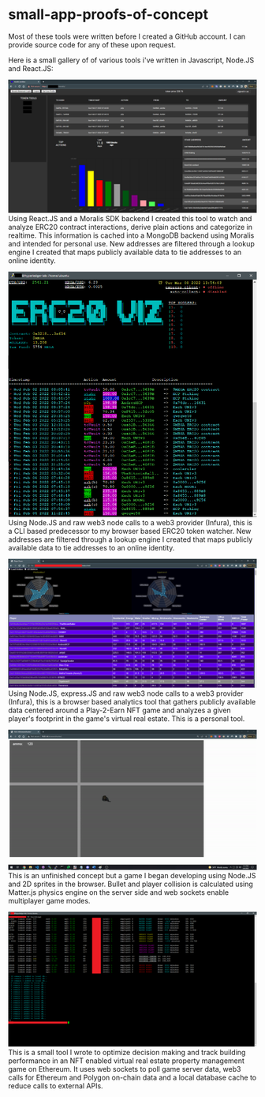 # small-app-proofs-of-concept
 Most of these tools were written before I created a GitHub account. I can provide source code for any of these upon request.
 
Here is a small gallery of of various tools i've written in Javascript, Node.JS and React.JS:

![ERC20-analytics](https://github.com/bradj00/small-app-proofs-of-concept/blob/main/screenshots/ERC20%20contract%20browser%20analytics.png?raw=true)
Using React.JS and a Moralis SDK backend I created this tool to watch and analyze ERC20 contract interactions, derive plain actions and categorize in realtime. This information is cached into a MongoDB backend using Moralis and intended for personal use. New addresses are filtered through a lookup engine I created that maps publicly available data to tie addresses to an online identity. 

![ERC20-contractWatcher](https://github.com/bradj00/small-app-proofs-of-concept/blob/main/screenshots/ERC20%20contract%20watch.png?raw=true)
Using Node.JS and raw web3 node calls to a web3 provider (Infura), this is a CLI based predecessor to my browser based ERC20 token watcher. New addresses are filtered through a lookup engine I created that maps publicly available data to tie addresses to an online identity. 

![NFT p2e game analytics](https://github.com/bradj00/small-app-proofs-of-concept/blob/main/screenshots/p2e%20NFT%20deeper%20game%20analytics%20and%20power%20assessments.png?raw=true)
Using Node.JS, express.JS and raw web3 node calls to a web3 provider (Infura), this is a browser based analytics tool that gathers publicly available data centered around a Play-2-Earn NFT game and analyzes a given player's footprint in the game's virtual real estate. This is a personal tool. 

![NFT browser shooter](https://github.com/bradj00/small-app-proofs-of-concept/blob/main/screenshots/browser_shooter.gif?raw=true)
This is an unfinished concept but a game I began developing using Node.JS and 2D sprites in the browser. Bullet and player collision is calculated using Matter.js physics engine on the server side and web sockets enable multiplayer game modes. 

![real estate tracker](https://github.com/bradj00/small-app-proofs-of-concept/blob/main/screenshots/p2e%20NFT%20analytics%20tracking%20tool.png?raw=true)
This is a small tool I wrote to optimize decision making and track building performance in an NFT enabled virtual real estate property management game on Ethereum. It uses web sockets to poll game server data, web3 calls for Ethereum and Polygon on-chain data and a local database cache to reduce calls to external APIs. 








